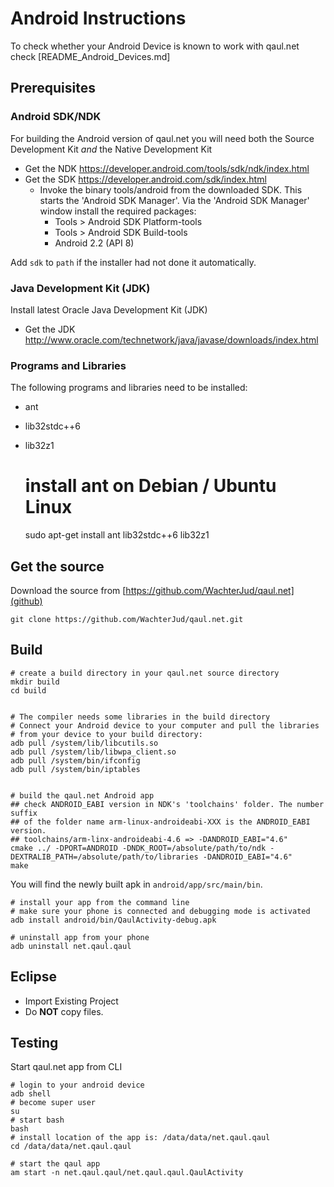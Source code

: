 Android Instructions
====================

To check whether your Android Device is known to work with qaul.net check 
[README_Android_Devices.md]


Prerequisites
-------------

### Android SDK/NDK

For building the Android version of qaul.net you will need both the Source
Development Kit *and* the Native Development Kit

* Get the NDK https://developer.android.com/tools/sdk/ndk/index.html
* Get the SDK https://developer.android.com/sdk/index.html
  * Invoke the binary tools/android from the downloaded SDK. This starts the
	'Android SDK Manager'. Via the 'Android SDK Manager' window install the
	required packages:
	* Tools > Android SDK Platform-tools
	* Tools > Android SDK Build-tools
	* Android 2.2 (API 8)

Add `sdk` to `path` if the installer had not done it automatically.


### Java Development Kit (JDK)

Install latest Oracle Java Development Kit (JDK)

* Get the JDK http://www.oracle.com/technetwork/java/javase/downloads/index.html


### Programs and Libraries

The following programs and libraries need to be installed:

* ant
* lib32stdc++6
* lib32z1

	# install ant on Debian / Ubuntu Linux
	sudo apt-get install ant lib32stdc++6 lib32z1


Get the source
--------------

Download the source from [https://github.com/WachterJud/qaul.net](github)

	git clone https://github.com/WachterJud/qaul.net.git



Build
-----

	# create a build directory in your qaul.net source directory
	mkdir build
	cd build


	# The compiler needs some libraries in the build directory
	# Connect your Android device to your computer and pull the libraries
	# from your device to your build directory:
	adb pull /system/lib/libcutils.so
	adb pull /system/lib/libwpa_client.so
	adb pull /system/bin/ifconfig
	adb pull /system/bin/iptables


	# build the qaul.net Android app
	## check ANDROID_EABI version in NDK's 'toolchains' folder. The number suffix
	## of the folder name arm-linux-androideabi-XXX is the ANDROID_EABI version.
	## toolchains/arm-linx-androideabi-4.6 => -DANDROID_EABI="4.6"
	cmake ../ -DPORT=ANDROID -DNDK_ROOT=/absolute/path/to/ndk -DEXTRALIB_PATH=/absolute/path/to/libraries -DANDROID_EABI="4.6"
	make


You will find the newly built apk in `android/app/src/main/bin`.

    # install your app from the command line
    # make sure your phone is connected and debugging mode is activated
    adb install android/bin/QaulActivity-debug.apk
    
    # uninstall app from your phone
    adb uninstall net.qaul.qaul


Eclipse
-------

- Import Existing Project
- Do **NOT** copy files.


Testing
-------

Start qaul.net app from CLI

	# login to your android device
	adb shell
	# become super user
	su
	# start bash
	bash
	# install location of the app is: /data/data/net.qaul.qaul
	cd /data/data/net.qaul.qaul
	
	# start the qaul app
	am start -n net.qaul.qaul/net.qaul.qaul.QaulActivity


